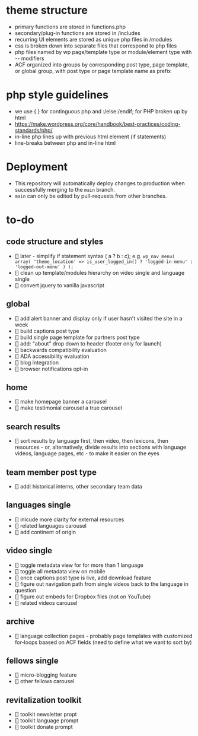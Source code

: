 # theme structure

* primary functions are stored in functions.php
* secondary/plug-in functions are stored in /includes
* recurring UI elements are stored as unique php files in /modules
* css is broken down into separate files that correspond to php files
* php files named by wp page/template type or module/element type with -- modifiers
* ACF organized into groups by corresponding post type, page template, or global group, with post type or page template name as prefix 

# php style guidelines

* we use { } for continguous php and :/else:/endif; for PHP broken up by html
* https://make.wordpress.org/core/handbook/best-practices/coding-standards/php/
* in-line php lines up with previous html element (if statements)
* line-breaks between php and in-line html

# Deployment
* This repository will automatically deploy changes to production when successfully merging to the `main` branch.
* `main` can only be edited by pull-requests from other branches.

# to-do

## code structure and styles
- [] later - simplify if statement syntax ( a ? b : c); e.g.
`wp_nav_menu( array(
	'theme_location' => is_user_logged_in() ? 'logged-in-menu' : 'logged-out-menu'
) );`
- [] clean up template/modules hierarchy on video single and language single
- [] convert jquery to vanilla javascript
## global
- [] add alert banner and display only if user hasn't visited the site in a week
- [] build captions post type
- [] build single page template for partners post type
- [] add: "about" drop down to header (footer only for launch)
- [] backwards compatibility evaluation
- [] ADA accessibility evaluation
- [] blog integration
- [] browser notifications opt-in
## home
- [] make homepage banner a carousel
- [] make testimonial carousel a true carousel
## search results
- [] sort results by language first, then video, then lexicons, then resources - or, alternatively, divide results into sections with language videos, language pages, etc - to make it easier on the eyes
## team member post type
- [] add: historical interns, other secondary team data
## languages single
- [] inlcude more clarity for external resources
- [] related languages carousel
- [] add continent of origin
## video single
- [] toggle metadata view for for more than 1 language
- [] toggle all metadata view on mobile
- [] once captions post type is live, add download feature
- [] figure out navigation path from single videos back to the language in question
- [] figure out embeds for Dropbox files (not on YouTube)
- [] related videos carousel
## archive
- [] language collection pages - probably page templates with customized for-loops baased on ACF fields  (need to define what we want to sort by)
## fellows single
- [] micro-blogging feature
- [] other fellows carousel
## revitalization toolkit
- [] toolkit newsletter propt
- [] toolkit language prompt
- [] toolkit donate prompt